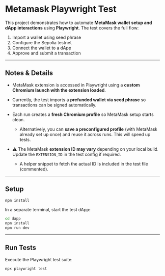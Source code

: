 # Metamask Playwright Test

This project demonstrates how to automate **MetaMask wallet setup and dApp interactions** using **Playwright**.
The test covers the full flow:

1. Import a wallet using seed phrase
2. Configure the Sepolia testnet
3. Connect the wallet to a dApp
4. Approve and submit a transaction

---

## Notes & Details

* MetaMask extension is accessed in Playwright using a **custom Chromium launch with the extension loaded**.
* Currently, the test imports a **prefunded wallet via seed phrase** so transactions can be signed automatically.
* Each run creates a **fresh Chromium profile** so MetaMask setup starts clean.

  * Alternatively, you can **save a preconfigured profile** (with MetaMask already set up once) and reuse it across runs. This will speed up tests.
* ⚠️ The MetaMask **extension ID may vary** depending on your local build. Update the `EXTENSION_ID` in the test config if required.

  * A helper snippet to fetch the actual ID is included in the test file (commented).

---

## Setup

```bash
npm install
```

In a separate terminal, start the test dApp:

```bash
cd dapp
npm install
npm run dev
```

---

## Run Tests

Execute the Playwright test suite:

```bash
npx playwright test
```

